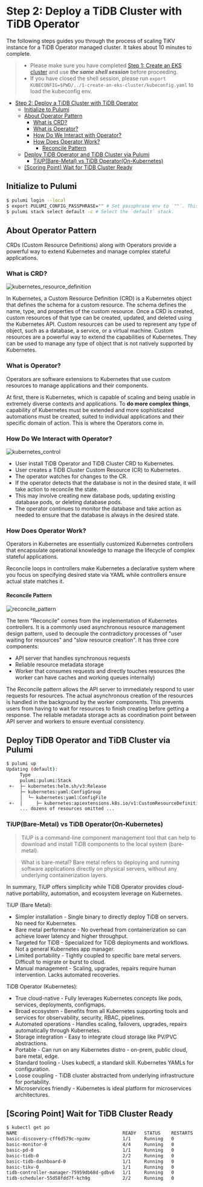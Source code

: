 # Step 2: Deploy a TiDB Cluster with TiDB Operator

The following steps guides you through the process of scaling TiKV instance for a TiDB Operator managed cluster. It takes about
10 minutes to complete.

> - Please make sure you have completed [Step 1: Create an EKS cluster](../1-create-an-eks-cluster/README.md) and use
    **_the same shell session_** before proceeding.
> - If you have closed the shell session, please run `export KUBECONFIG=$PWD/../1-create-an-eks-cluster/kubeconfig.yaml`
    to load the kubeconfig env.

<!-- TOC -->
* [Step 2: Deploy a TiDB Cluster with TiDB Operator](#step-2-deploy-a-tidb-cluster-with-tidb-operator)
  * [Initialize to Pulumi](#initialize-to-pulumi)
  * [About Operator Pattern](#about-operator-pattern)
    * [What is CRD?](#what-is-crd)
    * [What is Operator?](#what-is-operator)
    * [How Do We Interact with Operator?](#how-do-we-interact-with-operator)
    * [How Does Operator Work?](#how-does-operator-work)
      * [Reconcile Pattern](#reconcile-pattern)
  * [Deploy TiDB Operator and TiDB Cluster via Pulumi](#deploy-tidb-operator-and-tidb-cluster-via-pulumi)
    * [TiUP(Bare-Metal) vs TiDB Operator(On-Kubernetes)](#tiupbare-metal-vs-tidb-operatoron-kubernetes)
  * [[Scoring Point] Wait for TiDB Cluster Ready](#scoring-point-wait-for-tidb-cluster-ready)
<!-- TOC -->

## Initialize to Pulumi

```bash
$ pulumi login --local
$ export PULUMI_CONFIG_PASSPHRASE="" # Set passphrase env to `""`. This passphrase is required by Pulumi and was created by Lab maintainer.
$ pulumi stack select default -c # Select the `default` stack.
```

## About Operator Pattern

CRDs (Custom Resource Definitions) along with Operators provide a powerful way to extend Kubernetes and manage complex stateful applications.

### What is CRD?

![kubernetes_resource_definition](../.imgs/kubernetes_resource_definition.png)

In Kubernetes, a Custom Resource Definition (CRD) is a Kubernetes object that defines the schema for a custom resource. The schema defines the name, type, and properties of the custom resource.
Once a CRD is created, custom resources of that type can be created, updated, and deleted using the Kubernetes API. Custom resources can be used to represent any type of object, such as a database, a service, or a virtual machine.
Custom resources are a powerful way to extend the capabilities of Kubernetes. They can be used to manage any type of object that is not natively supported by Kubernetes.

### What is Operator?

Operators are software extensions to Kubernetes that use custom resources to manage applications and their components.

At first, there is Kubernetes, which is capable of scaling and being usable in extremely diverse contexts and applications.
To **do more complex things**, capability of Kubernetes must be extended and more sophisticated automations must be created,
suited to individual applications and their specific domain of action.
This is where the Operators come in.

### How Do We Interact with Operator?

![kubernetes_control](../.imgs/kubernetes_control.png)

- User install TiDB Operator and TiDB Cluster CRD to Kubernetes.
- User creates a TiDB Cluster Custom Resource (CR) to Kubernetes.
- The operator watches for changes to the CR.
- If the operator detects that the database is not in the desired state, it will take action to reconcile the state.
- This may involve creating new database pods, updating existing database pods, or deleting database pods.
- The operator continues to monitor the database and take action as needed to ensure that the database is always in the desired state.

### How Does Operator Work?

Operators in Kubernetes are essentially customized Kubernetes controllers that encapsulate operational knowledge to manage the lifecycle of complex stateful applications.

Reconcile loops in controllers make Kubernetes a declarative system where you focus on specifying desired state via YAML while controllers ensure actual state matches it.

#### Reconcile Pattern

![reconcile_pattern](../.imgs/reconcile_pattern.png)

The term "Reconcile" comes from the implementation of Kubernetes controllers. It is a commonly used asynchronous resource management design pattern, used to decouple the contradictory processes of "user waiting for resources" and "slow resource creation". It has three core components:

- API server that handles synchronous requests
- Reliable resource metadata storage
- Worker that consumes requests and directly touches resources (the worker can have caches and working queues internally)

The Reconcile pattern allows the API server to immediately respond to user requests for resources. The actual asynchronous creation of the resources is handled in the background by the worker components. This prevents users from having to wait for resources to finish creating before getting a response. The reliable metadata storage acts as coordination point between API server and workers to ensure eventual consistency.

## Deploy TiDB Operator and TiDB Cluster via Pulumi

```bash
$ pulumi up
Updating (default):
     Type                                                                  Name                                      Status
     pulumi:pulumi:Stack                                                   2-deploy-tidb-with-tidb-operator-default
 +-  ├─ kubernetes:helm.sh/v3:Release                                      tidb-operator                             craeted (22s)
     ├─ kubernetes:yaml:ConfigGroup                                        tidb-operator-crds
     │  └─ kubernetes:yaml:ConfigFile                                      crds/tidb-operator-v1.4.4.yaml
 +-  │     ├─ kubernetes:apiextensions.k8s.io/v1:CustomResourceDefinition  tidbinitializers.pingcap.com              craeted (2s)
     ... dozens of resources omitted ...
```

### TiUP(Bare-Metal) vs TiDB Operator(On-Kubernetes)

> TiUP is a command-line component management tool that can help to download and install TiDB components to the local system (bare-metal).

> What is bare-metal?
> Bare metal refers to deploying and running software applications directly on physical servers, without any underlying containerization layers.

In summary, TiUP offers simplicity while TiDB Operator provides cloud-native portability, automation, and ecosystem leverage on Kubernetes.

TiUP (Bare Metal):

- Simpler installation - Single binary to directly deploy TiDB on servers. No need for Kubernetes.
- Bare metal performance - No overhead from containerization so can achieve lower latency and higher throughput.
- Targeted for TiDB - Specialized for TiDB deployments and workflows. Not a general Kubernetes app manager.
- Limited portability - Tightly coupled to specific bare metal servers. Difficult to migrate or burst to cloud.
- Manual management - Scaling, upgrades, repairs require human intervention. Lacks automated recoveries.

TiDB Operator (Kubernetes):

- True cloud-native - Fully leverages Kubernetes concepts like pods, services, deployments, configmaps.
- Broad ecosystem - Benefits from all Kubernetes supporting tools and services for observability, security, RBAC, pipelines.
- Automated operations - Handles scaling, failovers, upgrades, repairs automatically through Kubernetes.
- Storage integration - Easy to integrate cloud storage like PV/PVC abstractions.
- Portable - Can run on any Kubernetes distro - on-prem, public cloud, bare metal, edge.
- Standard tooling - Uses kubectl, a standard skill. Kubernetes YAMLs for configuration.
- Loose coupling - TiDB cluster abstracted from underlying infrastructure for portability.
- Microservices friendly - Kubernetes is ideal platform for microservices architectures.

## [Scoring Point] Wait for TiDB Cluster Ready

```bash
$ kubectl get po
NAME                                       READY   STATUS    RESTARTS   AGE
basic-discovery-cff6d579c-npzmv            1/1     Running   0          60m
basic-monitor-0                            4/4     Running   0          60m
basic-pd-0                                 1/1     Running   0          29m
basic-tidb-0                               2/2     Running   0          27m
basic-tidb-dashboard-0                     1/1     Running   0          29m
basic-tikv-0                               1/1     Running   0          28m
tidb-controller-manager-75959db68d-gdbv6   1/1     Running   0          61m
tidb-scheduler-55d58fdd7f-kch9g            2/2     Running   0          61m
```
